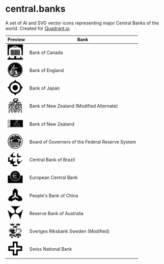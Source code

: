 central.banks
=============

A set of AI and SVG vector icons representing major Central Banks of the world. Created for [Quadrant.io](http://www.quadrant.io "Quadrant.io").

Preview                                    | Bank
-------------------------------------------| ---------------------------
![](png/cb.bank_of_canada.png?raw=true "") | Bank of Canada
![](png/cb.bank_of_england.png?raw=true "") | Bank of England
![](png/cb.bank_of_japan.png?raw=true "") | Bank of Japan
![](png/cb.bank_of_new_zealand_alt.png?raw=true "") | Bank of New Zealand (Modified Alternate)
![](png/cb.bank_of_new_zealand.png?raw=true "") | Bank of New Zealand
![](png/cb.board_of_governers_of_the_federal_reserve_system.png?raw=true "") | Board of Governers of the Federal Reserve System
![](png/cb.central_bank_of_brazil.png?raw=true "") | Central Bank of Brazil
![](png/cb.european_central_bank.png?raw=true "") | European Central Bank
![](png/cb.peoples_bank_of_china.png?raw=true "") | People's Bank of China
![](png/cb.reserve_bank_of_australia.png?raw=true "") | Reserve Bank of Australia
![](png/cb.sveriges_riksbank_sweden.png?raw=true "") | Sveriges Riksbank Sweden (Modified)
![](png/cb.swiss_national_bank.png?raw=true "") | Swiss National Bank